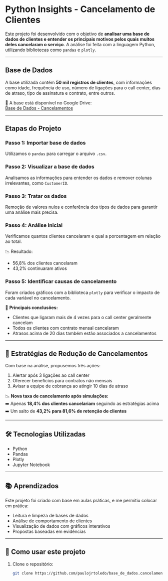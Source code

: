 # Python Insights - Cancelamento de Clientes
Este projeto foi desenvolvido com o objetivo de **analisar uma base de dados de clientes e entender os principais motivos pelos quais muitos deles cancelaram o serviço**. A análise foi feita com a linguagem Python, utilizando bibliotecas como `pandas` e `plotly`.

---

## Base de Dados

A base utilizada contém **50 mil registros de clientes**, com informações como idade, frequência de uso, número de ligações para o call center, dias de atraso, tipo de assinatura e contrato, entre outros.

🔗 A base está disponível no Google Drive:  
[Base de Dados - Cancelamentos](https://drive.google.com/drive/folders/1uDesZePdkhiraJmiyeZ-w5tfc8XsNYFZ?usp=drive_link)

---

## Etapas do Projeto

###  Passo 1: Importar base de dados  
Utilizamos o `pandas` para carregar o arquivo `.csv`.

###  Passo 2: Visualizar a base de dados  
Analisamos as informações para entender os dados e remover colunas irrelevantes, como `CustomerID`.

###  Passo 3: Tratar os dados  
Remoção de valores nulos e conferência dos tipos de dados para garantir uma análise mais precisa.

###  Passo 4: Análise Inicial  
Verificamos quantos clientes cancelaram e qual a porcentagem em relação ao total.

📉 Resultado:
- 56,8% dos clientes cancelaram
- 43,2% continuaram ativos

###  Passo 5: Identificar causas de cancelamento  
Foram criados gráficos com a biblioteca `plotly` para verificar o impacto de cada variável no cancelamento.

📌 **Principais conclusões:**
- Clientes que ligaram mais de 4 vezes para o call center geralmente cancelam
- Todos os clientes com contrato mensal cancelaram
- Atrasos acima de 20 dias também estão associados a cancelamentos

---

## 🎯 Estratégias de Redução de Cancelamentos

Com base na análise, propusemos três ações:
1. Alertar após 3 ligações ao call center
2. Oferecer benefícios para contratos não mensais
3. Avisar a equipe de cobrança ao atingir 10 dias de atraso

📉 **Nova taxa de cancelamento após simulações:**  
➡️ Apenas **18,4% dos clientes cancelariam** seguindo as estratégias acima  
➡️ Um salto de **43,2% para 81,6% de retenção de clientes**

---

## 🛠️ Tecnologias Utilizadas

- Python
- Pandas
- Plotly
- Jupyter Notebook

---

## 📚 Aprendizados

Este projeto foi criado com base em aulas práticas, e me permitiu colocar em prática:
- Leitura e limpeza de bases de dados
- Análise de comportamento de clientes
- Visualização de dados com gráficos interativos
- Propostas baseadas em evidências

---

## 📌 Como usar este projeto

1. Clone o repositório:
   ```bash
   git clone https://github.com/paulojrtoledo/base_de_dados.cancelamentos.git
